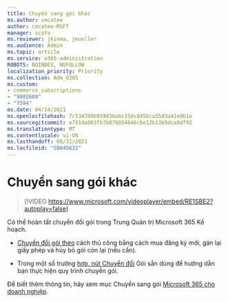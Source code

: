 ```yaml
---
title: Chuyển sang gói khác
ms.author: cmcatee
author: cmcatee-MSFT
manager: scotv
ms.reviewer: jkinma, jmueller
ms.audience: Admin
ms.topic: article
ms.service: o365-administration
ROBOTS: NOINDEX, NOFOLLOW
localization_priority: Priority
ms.collection: Adm_O365
ms.custom:
- commerce_subscriptions
- "9002608"
- "7594"
ms.date: 04/14/2021
ms.openlocfilehash: 7c534709b959d36abc15dc845bca55d3a41e0b1e
ms.sourcegitcommit: e781da003fb7b878854846cbe12b13b9dca8df92
ms.translationtype: MT
ms.contentlocale: vi-VN
ms.lasthandoff: 08/31/2021
ms.locfileid: "58845632"
---
```

# <a name="switch-to-a-different-plan"></a>Chuyển sang gói khác

> [!VIDEO https://www.microsoft.com/videoplayer/embed/RE1SBE2?autoplay=false]

Có thể hoàn tất chuyển đổi gói trong Trung Quản trị Microsoft 365 Kế hoạch.

- [Chuyển đổi gói theo](https://docs.microsoft.com/microsoft-365/commerce/subscriptions/switch-plans-manually) cách thủ công bằng cách mua đăng ký mới, gán lại giấy phép và hủy bỏ gói còn lại (nếu cần).

- Trong một số trường [hợp, nút Chuyển đổi](https://docs.microsoft.com/microsoft-365/commerce/subscriptions/switch-to-a-different-plan#use-the-switch-plans-button) Gói sẵn dùng để hướng dẫn bạn thực hiện quy trình chuyển gói.

Để biết thêm thông tin, hãy xem mục Chuyển sang gói [Microsoft 365 cho doanh nghiệp](https://docs.microsoft.com/microsoft-365/commerce/subscriptions/switch-to-a-different-plan).
